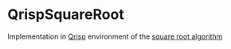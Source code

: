 # QrispSquareRoot

Implementation in [Qrisp](https://qrisp.eu/index.html) environment of the [square root algorithm](https://arxiv.org/pdf/1712.08254)
